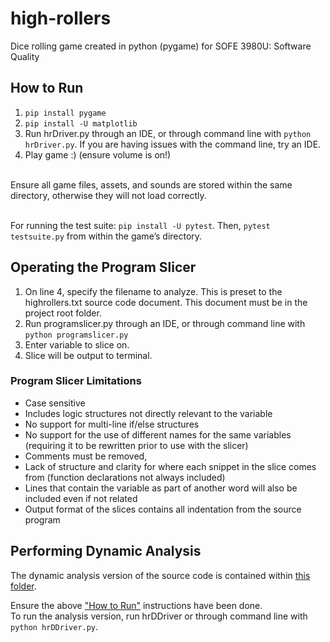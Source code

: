 # high-rollers
Dice rolling game created in python (pygame) for SOFE 3980U: Software Quality

## How to Run
1. `pip install pygame`
2. `pip install -U matplotlib`
3. Run hrDriver.py through an IDE, or through command line with `python hrDriver.py`. If you are having issues with the command line, try an IDE.
4. Play game :)  (ensure volume is on!)

<br>
Ensure all game files, assets, and sounds are stored within the same directory, otherwise they will not load correctly.
<br><br>

For running the test suite: `pip install -U pytest`. 
Then, `pytest testsuite.py` from within the game’s directory.

## Operating the Program Slicer
1. On line 4, specify the filename to analyze. This is preset to the highrollers.txt source code document. This document must be in the project root folder.
2. Run programslicer.py through an IDE, or through command line with `python programslicer.py`
3. Enter variable to slice on.
4. Slice will be output to terminal.

### Program Slicer Limitations
- Case sensitive
- Includes logic structures not directly relevant to the variable
- No support for multi-line if/else structures
- No support for the use of different names for the same variables (requiring it to be rewritten prior to use with the slicer) 
- Comments must be removed,
- Lack of structure and clarity for where each snippet in the slice comes from (function declarations not always included)
- Lines that contain the variable as part of another word will also be included even if not related
- Output format of the slices contains all indentation from the source program


## Performing Dynamic Analysis
The dynamic analysis version of the source code is contained within [this folder](https://github.com/jessica-leishman/high-rollers/tree/f880993377f5c29a2ba2c379136e5dcae66aee1f/analysis_dynamic). 

Ensure the above ["How to Run"](linktosection) instructions have been done.  
To run the analysis version, run hrDDriver or through command line with `python hrDDriver.py`.
